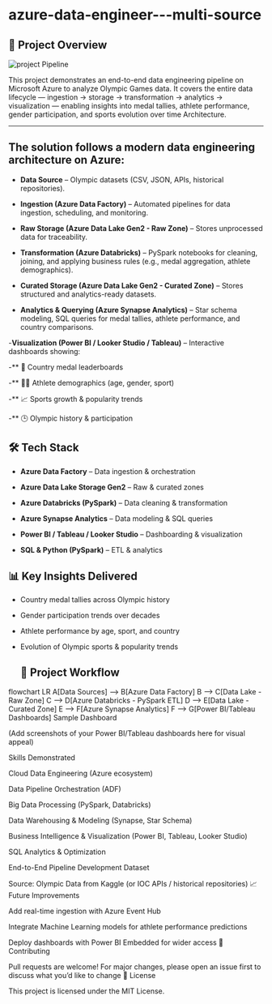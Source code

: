 # azure-data-engineer---multi-source

## 📌 Project Overview

![project Pipeline](https://github.com/emmanuel-cheruiyot737/azure-data-engineer---multi-source/blob/main/cherry.png)


This project demonstrates an end-to-end data engineering pipeline on Microsoft Azure to analyze Olympic Games data. It covers the entire data lifecycle — ingestion → storage → transformation → analytics → visualization — enabling insights into medal tallies, athlete performance, gender participation, and sports evolution over time
Architecture.

---

## The solution follows a modern data engineering architecture on Azure:

- **Data Source** – Olympic datasets (CSV, JSON, APIs, historical repositories).

- **Ingestion (Azure Data Factory)**  – Automated pipelines for data ingestion, scheduling, and monitoring.

- **Raw Storage (Azure Data Lake Gen2 - Raw Zone)** – Stores unprocessed data for traceability.

- **Transformation (Azure Databricks)** – PySpark notebooks for cleaning, joining, and applying business rules (e.g., medal aggregation, athlete demographics).

- **Curated Storage (Azure Data Lake Gen2 - Curated Zone)** – Stores structured and analytics-ready datasets.

- **Analytics & Querying (Azure Synapse Analytics)** – Star schema modeling, SQL queries for medal tallies, athlete performance, and country comparisons.

-**Visualization (Power BI / Looker Studio / Tableau)** – Interactive dashboards showing:

-** 🥇 Country medal leaderboards

-** 👩‍🦱 Athlete demographics (age, gender, sport)

-** 📈 Sports growth & popularity trends

-** 🕒 Olympic history & participation

## 🛠️ Tech Stack

- **Azure Data Factory** – Data ingestion & orchestration

- **Azure Data Lake Storage Gen2** – Raw & curated zones

- **Azure Databricks (PySpark)** – Data cleaning & transformation

- **Azure Synapse Analytics** – Data modeling & SQL queries

- **Power BI / Tableau / Looker Studio** – Dashboarding & visualization

- **SQL & Python (PySpark)** – ETL & analytics
  
## 📊 Key Insights Delivered

- Country medal tallies across Olympic history

- Gender participation trends over decades

- Athlete performance by age, sport, and country

- Evolution of Olympic sports & popularity trends

  ## 📂 Project Workflow
flowchart LR
A[Data Sources] --> B[Azure Data Factory]
B --> C[Data Lake - Raw Zone]
C --> D[Azure Databricks - PySpark ETL]
D --> E[Data Lake - Curated Zone]
E --> F[Azure Synapse Analytics]
F --> G[Power BI/Tableau Dashboards]
Sample Dashboard

(Add screenshots of your Power BI/Tableau dashboards here for visual appeal)

Skills Demonstrated

Cloud Data Engineering (Azure ecosystem)

Data Pipeline Orchestration (ADF)

Big Data Processing (PySpark, Databricks)

Data Warehousing & Modeling (Synapse, Star Schema)

Business Intelligence & Visualization (Power BI, Tableau, Looker Studio)

SQL Analytics & Optimization

End-to-End Pipeline Development
Dataset

Source: Olympic Data from Kaggle
 (or IOC APIs / historical repositories)
 📈 Future Improvements

Add real-time ingestion with Azure Event Hub

Integrate Machine Learning models for athlete performance predictions

Deploy dashboards with Power BI Embedded for wider access
🤝 Contributing

Pull requests are welcome! For major changes, please open an issue first to discuss what you’d like to change
📜 License

This project is licensed under the MIT License.
